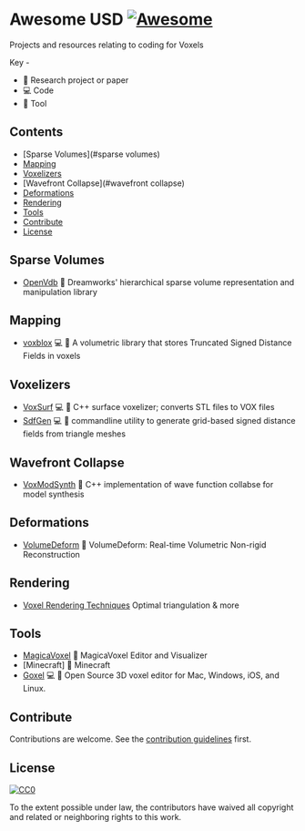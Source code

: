 # Awesome USD [![Awesome](https://awesome.re/badge.svg)](https://awesome.re)

Projects and resources relating to coding for Voxels

Key -

- :page_facing_up: Research project or paper
- :computer: Code
- :art: Tool

## Contents

- [Sparse Volumes](#sparse volumes)
- [Mapping](#mapping)
- [Voxelizers](#voxelizers)
- [Wavefront Collapse](#wavefront collapse)
- [Deformations](#deformations)
- [Rendering](#rendering)
- [Tools](#tools)
- [Contribute](#contribute)
- [License](#license)

## Sparse Volumes

- [OpenVdb](http://www.openvdb.org/) :page_facing_up: Dreamworks' hierarchical sparse volume representation and manipulation library

## Mapping

- [voxblox](https://github.com/ethz-asl/voxblox) :computer: :art:  A volumetric library that stores Truncated Signed Distance Fields in voxels

## Voxelizers

- [VoxSurf](https://github.com/sylefeb/VoxSurf) :computer: :art: C++ surface voxelizer; converts STL files to VOX files
- [SdfGen](https://github.com/christopherbatty/SDFGen) :computer: :art: commandline utility to generate grid-based signed distance fields from triangle meshes

## Wavefront Collapse

- [VoxModSynth](https://github.com/sylefeb/VoxModSynth) :page_facing_up:  C++ implementation of wave function collabse for model synthesis

## Deformations

- [VolumeDeform](https://graphics.stanford.edu/~niessner/papers/2016/5volumeDeform/innmannn2016deform.pdf) :notebook: VolumeDeform: Real-time Volumetric Non-rigid Reconstruction

## Rendering

- [Voxel Rendering Techniques](https://medium.com/@fogleman/voxel-rendering-techniques-fa8d869457ca) Optimal triangulation & more

## Tools

- [MagicaVoxel](https://ephtracy.github.io) :art: MagicaVoxel Editor and Visualizer
- [Minecraft] :art: Minecraft
- [Goxel](http://guillaumechereau.github.io/goxel/) :computer: :art: Open Source 3D voxel editor for Mac, Windows, iOS, and Linux.


## Contribute

Contributions are welcome. See the [contribution guidelines](contributing.md) first.

## License

[![CC0](http://mirrors.creativecommons.org/presskit/buttons/88x31/svg/cc-zero.svg)](http://creativecommons.org/publicdomain/zero/1.0)

To the extent possible under law, the contributors have waived all copyright and
related or neighboring rights to this work.
